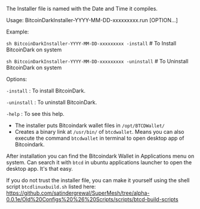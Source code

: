 The Installer file is named with the Date and Time it compiles.

Usage: BitcoinDarkInstaller-YYYY-MM-DD-xxxxxxxxx.run [OPTION...]

Example:

  `sh BitcoinDarkInstaller-YYYY-MM-DD-xxxxxxxxx -install`		  # To Install BitcoinDark on system
  
  `sh BitcoinDarkInstaller-YYYY-MM-DD-xxxxxxxxx -uninstall`		# To Uninstall BitcoinDark on system

Options:

  `-install`			: To install BitcoinDark.
  
  `-uninstall`		: To uninstall BitcoinDark.
  
  `-help`				  : To see this help.

- The installer puts Bitcoindark wallet files in `/opt/BTCDWallet/`
- Creates a binary link at `/usr/bin/` of `btcdwallet`. Means you can also execute the command `btcdwallet` in terminal to open desktop app of Bitcoindark.

After installation you can find the Bitcoindark Wallet in Applications menu on system. Can search it with `btcd` in ubuntu applications launcher to open the desktop app. It's that easy.

If you do not trust the installer file, you can make it yourself using the shell script `btcdlinuxbuild.sh` listed here: https://github.com/satindergrewal/SuperMesh/tree/alpha-0.0.1e/Old%20Configs%20%26%20Scripts/scripts/btcd-build-scripts

